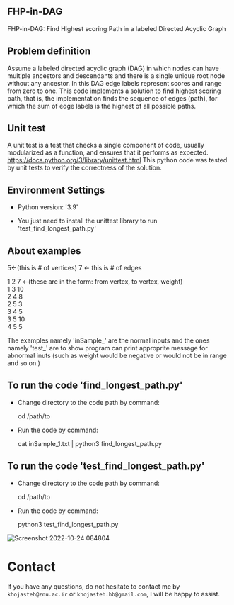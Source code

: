 ## FHP-in-DAG
FHP-in-DAG: Find Highest scoring Path in a labeled Directed Acyclic Graph


## Problem definition
Assume a labeled directed acyclic graph (DAG) in which nodes can have multiple ancestors and descendants and there is a single unique root node without any ancestor. In this DAG edge labels represent scores and range from zero to one. This code implements a solution to find highest scoring path, that is, the implementation finds the sequence of edges (path), for which the sum of edge labels is the highest of all possible paths.


## Unit test
A unit test is a test that checks a single component of code, usually modularized as a function, and ensures that it performs as expected.
https://docs.python.org/3/library/unittest.html
This python code was tested by unit tests to verify the correctness of the solution.


## Environment Settings
- Python version:  '3.9'

-  You just need to install the unittest library to run 'test_find_longest_path.py'  

## About examples

5<-(this is # of vertices) 7 <- this is # of edges  

1 2 7 <-(these are in the form: from vertex, to vertex, weight)  
1 3 10  
2 4 8  
2 5 3  
3 4 5  
3 5 10  
4 5 5  

The examples namely 'inSample_' are the normal inputs and the ones namely 'test_' are to show program can print approprite message for abnormal inuts (such as weight would be negative or would not be in range and so on.) 

## To run the code 'find_longest_path.py'

- Change directory to the code path by command:

  cd /path/to

- Run the code by command:

  cat inSample_1.txt | python3 find_longest_path.py


## To run the code 'test_find_longest_path.py'

- Change directory to the code path by command:

  cd /path/to

- Run the code by command:
  
  python3 test_find_longest_path.py

![Screenshot 2022-10-24 084804](https://user-images.githubusercontent.com/72028345/197453787-b7b1221d-e9d1-4e4c-9cf5-bb0ebb0ad1b6.png)

# Contact
If you have any questions, do not hesitate to contact me by `khojasteh@znu.ac.ir` or `khojasteh.hb@gmail.com`, I will be happy to assist.

